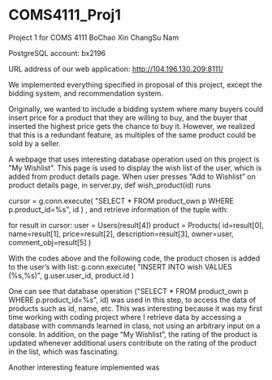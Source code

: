 # COMS4111_Proj1
Project 1 for COMS 4111
BoChao Xin
ChangSu Nam

PostgreSQL account: 
bx2196


URL address of our web application:
http://104.196.130.209:8111/


We implemented everything specified in proposal of this project, except the bidding system, and recommendation system.

Originally, we wanted to include a bidding system where many buyers could insert price for a product that they are willing to buy, and the buyer that inserted the highest price gets the chance to buy it. However, we realized that this is a redundant feature, as multiples of the same product could be sold by a seller.




A webpage that uses interesting database operation used on this project is "My Wishlist". This page is used to display the wish list of the user, which is added from product details page. When user presses “Add to Wishlist” on product details page, in server.py, def wish_product(id) runs 

cursor = g.conn.execute(
        "SELECT * FROM product_own p WHERE p.product_id=%s",
        id
    )
, and retrieve information of the tuple with:

for result in cursor:
        user = Users(result[4])
        product = Products(
            id=result[0],
            name=result[1],
            price=result[2],
            description=result[3],
            owner=user,
            comment_obj=result[5]
        )

With the codes above and the following code, the product chosen is added to the user’s with list:
g.conn.execute(
            "INSERT INTO wish VALUES (%s,%s)",
            g.user.user_id,
            product.id
        )

One can see that database operation ("SELECT * FROM product_own p WHERE p.product_id=%s", id) was used in this step, to access the data of products such as id, name, etc. This was interesting because it was my first time working with coding project where I retrieve data by accessing a database with commands learned in class, not using an arbitrary input on a console. In addition, on the page “My Wishlist”, the rating of the product is updated whenever additional users contribute on the rating of the product in the list, which was fascinating.

Another interesting feature implemented was

